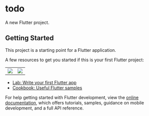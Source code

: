 # todo

A new Flutter project.

## Getting Started

This project is a starting point for a Flutter application.

A few resources to get you started if this is your first Flutter project:

<table>
  <td>
    <img src="https://www.img.in.th/images/f27a7022fbf29278f57c5cf67f59397f.png">
    </td>
      <td>
        <img src="https://www.img.in.th/images/76c1efa55369f674c6e8182123017210.png">

  </td>
  </table>

- [Lab: Write your first Flutter app](https://docs.flutter.dev/get-started/codelab)
- [Cookbook: Useful Flutter samples](https://docs.flutter.dev/cookbook)

For help getting started with Flutter development, view the
[online documentation](https://docs.flutter.dev/), which offers tutorials,
samples, guidance on mobile development, and a full API reference.
